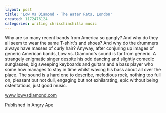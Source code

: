 ```yaml
---
layout: post
title: 'Low Vs Diamond - The Water Rats, London'
created: 1172476124
categories: writing chrischinchilla music
---
```


Why are so many recent bands from America so gangly? And why do they all seem to wear the same T-shirt's and shoes? And why do the drummers always have masses of curly hair? Anyway, after conjuring up images of generic American bands, Low vs. Diamond's sound is far from generic. A strangely enigmatic singer despite his odd dancing and slightly comedic sunglasses, big sweeping keyboards and guitars and a bass player who some how manages to stay in time whilst waving his bass about all over the place. The sound is a hard one to describe, melodious rock, nothing too full on, pleasant but not dull, engaging but not exhilarating, epic without being ostentatious, just good music.

<a href=http://www.lowvsdiamond.com target=_blank>www.lowvsdiamond.com</a>

Published in Angry Ape
